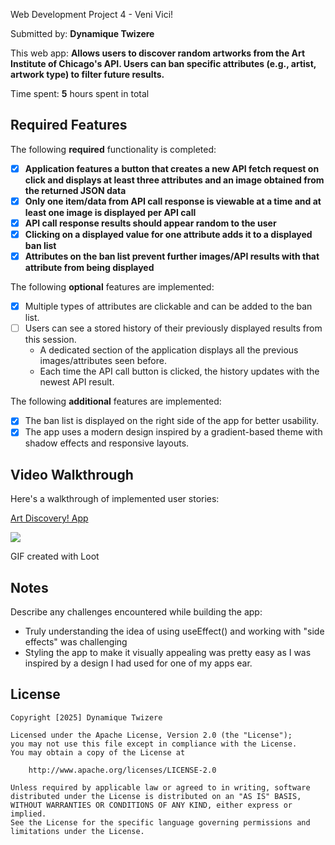  Web Development Project 4 - Veni Vici!

Submitted by: **Dynamique Twizere**

This web app: **Allows users to discover random artworks from the Art Institute of Chicago's API. Users can ban specific attributes (e.g., artist, artwork type) to filter future results.**

Time spent: **5** hours spent in total

## Required Features

The following **required** functionality is completed: 

- [x] **Application features a button that creates a new API fetch request on click and displays at least three attributes and an image obtained from the returned JSON data**
- [x] **Only one item/data from API call response is viewable at a time and at least one image is displayed per API call**
- [x] **API call response results should appear random to the user**
- [x] **Clicking on a displayed value for one attribute adds it to a displayed ban list**
- [x] **Attributes on the ban list prevent further images/API results with that attribute from being displayed**

The following **optional** features are implemented:

- [x] Multiple types of attributes are clickable and can be added to the ban list.
- [ ] Users can see a stored history of their previously displayed results from this session.
  - A dedicated section of the application displays all the previous images/attributes seen before.
  - Each time the API call button is clicked, the history updates with the newest API result.

The following **additional** features are implemented:

- [x] The ban list is displayed on the right side of the app for better usability.
- [x] The app uses a modern design inspired by a gradient-based theme with shadow effects and responsive layouts.

## Video Walkthrough

Here's a walkthrough of implemented user stories:

<div>
    <a href="https://www.loom.com/share/f77c51370a3b403690bf4cb7b0c72970">
      <p>Art Discovery! App</p>
    </a>
    <a href="https://www.loom.com/share/f77c51370a3b403690bf4cb7b0c72970">
      <img style="max-width:300px;" src="https://cdn.loom.com/sessions/thumbnails/f77c51370a3b403690bf4cb7b0c72970-8a7f81f00cc9266d-full-play.gif">
    </a>
  </div>

<!-- Replace this with whatever GIF tool you used! -->
GIF created with Loot
<!-- Recommended tools:
[Kap](https://getkap.co/) for macOS
[ScreenToGif](https://www.screentogif.com/) for Windows
[peek](https://github.com/phw/peek) for Linux. -->

## Notes

Describe any challenges encountered while building the app:
- Truly understanding the idea of using useEffect() and working with "side effects" was challenging
- Styling the app to make it visually appealing was pretty easy as I was inspired by a design I had used for one of my apps ear.

## License

    Copyright [2025] Dynamique Twizere

    Licensed under the Apache License, Version 2.0 (the "License");
    you may not use this file except in compliance with the License.
    You may obtain a copy of the License at

        http://www.apache.org/licenses/LICENSE-2.0

    Unless required by applicable law or agreed to in writing, software
    distributed under the License is distributed on an "AS IS" BASIS,
    WITHOUT WARRANTIES OR CONDITIONS OF ANY KIND, either express or implied.
    See the License for the specific language governing permissions and
    limitations under the License.